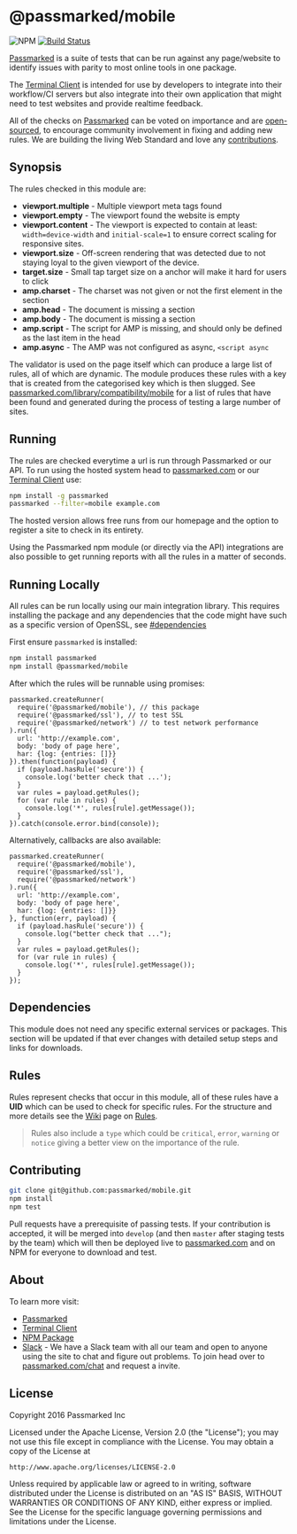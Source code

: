 # @passmarked/mobile

![NPM](https://img.shields.io/npm/dt/@passmarked/mobile.svg) [![Build Status](https://travis-ci.org/passmarked/mobile.svg)](https://travis-ci.org/passmarked/mobile)

[Passmarked](http://passmarked.com) is a suite of tests that can be run against any page/website to identify issues with parity to most online tools in one package.

The [Terminal Client](http://npmjs.org/package/passmarked) is intended for use by developers to integrate into their workflow/CI servers but also integrate into their own application that might need to test websites and provide realtime feedback.

All of the checks on [Passmarked](http://passmarked.com?source=github&repo=mobile) can be voted on importance and are [open-sourced](http://github.com/passmarked/suite), to encourage community involvement in fixing and adding new rules. We are building the living Web Standard and love any [contributions](#contributing).

## Synopsis

The rules checked in this module are:

* **viewport.multiple** - Multiple viewport meta tags found
* **viewport.empty** - The viewport found the website is empty
* **viewport.content** - The viewport is expected to contain at least: `width=device-width` and `initial-scale=1` to ensure correct scaling for responsive sites.
* **viewport.size** - Off-screen rendering that was detected due to not staying loyal to the given viewport of the device.
* **target.size** - Small tap target size on a anchor will make it hard for users to click
* **amp.charset** - The charset was not given or not the first element in the <head> section
* **amp.head** - The document is missing a <head> section
* **amp.body** - The document is missing a <body> section
* **amp.script** - The script for AMP is missing, and should only be defined as the last item in the head
* **amp.async** - The AMP was not configured as async, `<script async`

The validator is used on the page itself which can produce a large list of rules, all of which are dynamic. The module produces these rules with a key that is created from the categorised key which is then slugged. See [passmarked.com/library/compatibility/mobile](https://passmarked.com/library/compatibility/mobile) for a list of rules that have been found and generated during the process of testing a large number of sites.

## Running

The rules are checked everytime a url is run through Passmarked or our API. To run using the hosted system head to [passmarked.com](http://passmarked.com?source=github&repo=mobile) or our [Terminal Client](http://npmjs.org/package/passmarked) use:

```bash
npm install -g passmarked
passmarked --filter=mobile example.com
```

The hosted version allows free runs from our homepage and the option to register a site to check in its entirety.

Using the Passmarked npm module (or directly via the API) integrations are also possible to get running reports with all the rules in a matter of seconds.

## Running Locally

All rules can be run locally using our main integration library. This requires installing the package and any dependencies that the code might have such as a specific version of OpenSSL, see [#dependencies](#dependencies)

First ensure `passmarked` is installed:

```bash
npm install passmarked
npm install @passmarked/mobile
```

After which the rules will be runnable using promises:

```mobile
passmarked.createRunner(
  require('@passmarked/mobile'), // this package
  require('@passmarked/ssl'), // to test SSL
  require('@passmarked/network') // to test network performance
).run({
  url: 'http://example.com',
  body: 'body of page here',
  har: {log: {entries: []}}
}).then(function(payload) {
  if (payload.hasRule('secure')) {
    console.log('better check that ...');
  }
  var rules = payload.getRules();
  for (var rule in rules) {
    console.log('*', rules[rule].getMessage());
  }
}).catch(console.error.bind(console));
```

Alternatively, callbacks are also available:

```mobile
passmarked.createRunner(
  require('@passmarked/mobile'),
  require('@passmarked/ssl'),
  require('@passmarked/network')
).run({
  url: 'http://example.com',
  body: 'body of page here',
  har: {log: {entries: []}}
}, function(err, payload) {
  if (payload.hasRule('secure')) {
    console.log("better check that ...");
  }
  var rules = payload.getRules();
  for (var rule in rules) {
    console.log('*', rules[rule].getMessage());
  }
});
```

## Dependencies

This module does not need any specific external services or packages. This section will be updated if that ever changes with detailed setup steps and links for downloads.

## Rules

Rules represent checks that occur in this module, all of these rules have a **UID** which can be used to check for specific rules. For the structure and more details see the [Wiki](https://github.com/passmarked/passmarked/wiki) page on [Rules](https://github.com/passmarked/passmarked/wiki/Create).

> Rules also include a `type` which could be `critical`, `error`, `warning` or `notice` giving a better view on the importance of the rule.

## Contributing

```bash
git clone git@github.com:passmarked/mobile.git
npm install
npm test
```

Pull requests have a prerequisite of passing tests. If your contribution is accepted, it will be merged into `develop` (and then `master` after staging tests by the team) which will then be deployed live to [passmarked.com](http://passmarked.com?source=github&repo=mobile) and on NPM for everyone to download and test.

## About

To learn more visit:

* [Passmarked](http://passmarked.com?source=github&repo=mobile)
* [Terminal Client](https://www.npmjs.com/package/passmarked)
* [NPM Package](https://www.npmjs.com/package/@passmarked/mobile)
* [Slack](http://passmarked.com/chat?source=github&repo=mobile) - We have a Slack team with all our team and open to anyone using the site to chat and figure out problems. To join head over to [passmarked.com/chat](http://passmarked.com/chat?source=github&repo=mobile) and request a invite.

## License

Copyright 2016 Passmarked Inc

Licensed under the Apache License, Version 2.0 (the "License");
you may not use this file except in compliance with the License.
You may obtain a copy of the License at

    http://www.apache.org/licenses/LICENSE-2.0

Unless required by applicable law or agreed to in writing, software
distributed under the License is distributed on an "AS IS" BASIS,
WITHOUT WARRANTIES OR CONDITIONS OF ANY KIND, either express or implied.
See the License for the specific language governing permissions and
limitations under the License.
